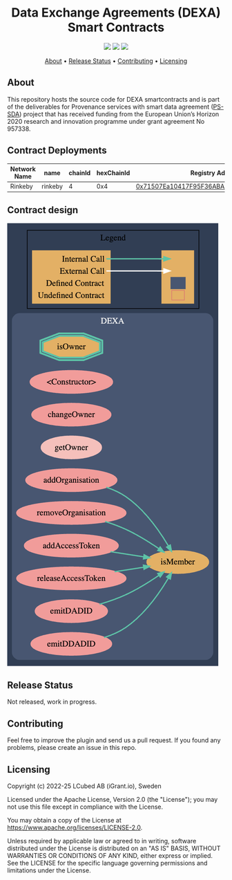 <h1 align="center">
    Data Exchange Agreements (DEXA) Smart Contracts
</h1>

<p align="center">
    <a href="/../../commits/" title="Last Commit"><img src="https://img.shields.io/github/last-commit/decentralised-dataexchange/dexa-smartcontracts?style=flat"></a>
    <a href="/../../issues" title="Open Issues"><img src="https://img.shields.io/github/issues/decentralised-dataexchange/dexa-smartcontracts?style=flat"></a>
    <a href="./LICENSE" title="License"><img src="https://img.shields.io/badge/License-Apache%202.0-green.svg?style=flat"></a>
</p>

<p align="center">
  <a href="#about">About</a> •
  <a href="#release-status">Release Status</a> •
  <a href="#contributing">Contributing</a> •
  <a href="#licensing">Licensing</a>
</p>

## About

This repository hosts the source code for DEXA smartcontracts and is part of the deliverables for Provenance services with smart data agreement ([PS-SDA](https://ontochain.ngi.eu/content/ps-sda)) project that has received funding from the European Union’s Horizon 2020 research and innovation programme under grant agreement No 957338. 

## Contract Deployments


| Network Name | name    | chainId | hexChainId | Registry Address                                                                                                              |
| ------------ | ------- | ------- | ---------- | ----------------------------------------------------------------------------------------------------------------------------- |
| Rinkeby      | rinkeby | 4       | 0x4        | [0x71507Ea10417F95F36ABAdFA13C141D597afcb84](https://rinkeby.etherscan.io/address/0x71507Ea10417F95F36ABAdFA13C141D597afcb84) |

## Contract design

![Image](./ext/contract-design.png "contract-design")

## Release Status

Not released, work in progress.
## Contributing

Feel free to improve the plugin and send us a pull request. If you found any problems, please create an issue in this repo.

## Licensing
Copyright (c) 2022-25 LCubed AB (iGrant.io), Sweden

Licensed under the Apache License, Version 2.0 (the "License"); you may not use this file except in compliance with the License.

You may obtain a copy of the License at https://www.apache.org/licenses/LICENSE-2.0.

Unless required by applicable law or agreed to in writing, software distributed under the License is distributed on an "AS IS" BASIS, WITHOUT WARRANTIES OR CONDITIONS OF ANY KIND, either express or implied. See the LICENSE for the specific language governing permissions and limitations under the License.
